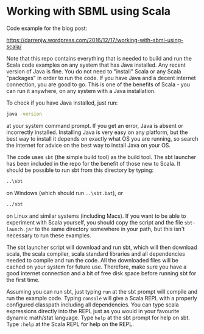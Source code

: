 # Working with SBML using Scala

Code example for the blog post: 

https://darrenjw.wordpress.com/2016/12/17/working-with-sbml-using-scala/

Note that this repo contains everything that is needed to build and run the Scala code examples on any system that has Java installed. Any recent version of Java is fine. You do not need to "install" Scala or any Scala "packages" in order to run the code. If you have Java and a decent internet connection, you are good to go. This is one of the benefits of Scala - you can run it anywhere, on any system with a Java installation.

To check if you have Java installed, just run:

```bash
java -version
```

at your system command prompt. If you get an error, Java is absent or incorrectly installed. Installing Java is very easy on any platform, but the best way to install it depends on exactly what OS you are running, so search the internet for advice on the best way to install Java on your OS.

The code uses `sbt` (the simple build tool) as the build tool. The sbt launcher has been included in the repo for the benefit of those new to Scala. It should be possible to run sbt from this directory by typing:

```bash
..\sbt
```

on Windows (which should run `..\sbt.bat`), or

```bash
../sbt
```

on Linux and similar systems (including Macs). If you want to be able to experiment with Scala yourself, you should copy the script and the file `sbt-launch.jar` to the same directory somewhere in your path, but this isn't necessary to run these examples.

The sbt launcher script will download and run sbt, which will then download scala, the scala compiler, scala standard libraries and all dependencies needed to compile and run the code. All the downloaded files will be cached on your system for future use. Therefore, make sure you have a good internet connection and a bit of free disk space before running sbt for the first time.

Assuming you can run sbt, just typing `run` at the sbt prompt will compile and run the example code. Typing `console` will give a Scala REPL with a properly configured classpath including all dependencies. You can type scala expressions directly into the REPL just as you would in your favourite dynamic math/stat language. Type `help` at the sbt prompt for help on sbt. Type `:help` at the Scala REPL for help on the REPL.









